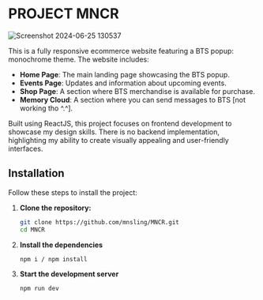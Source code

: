# PROJECT MNCR

![Screenshot 2024-06-25 130537](https://github.com/mnsling/MNCR/assets/115532584/7c494829-2f03-4227-94fb-a8e126b8c82a)

This is a fully responsive ecommerce website featuring a BTS popup: monochrome theme. The website includes:

- **Home Page**: The main landing page showcasing the BTS popup.
- **Events Page**: Updates and information about upcoming events.
- **Shop Page**: A section where BTS merchandise is available for purchase.
- **Memory Cloud**: A section where you can send messages to BTS [not working tho ^.^].

Built using ReactJS, this project focuses on frontend development to showcase my design skills. There is no backend implementation, highlighting my ability to create visually appealing and user-friendly interfaces.

## Installation

Follow these steps to install the project:

1. **Clone the repository:**

   ```bash
   git clone https://github.com/mnsling/MNCR.git
   cd MNCR
   ```

2. **Install the dependencies**

   ```bash
   npm i / npm install
   ```

3. **Start the development server**

   ```bash
   npm run dev
   ```
